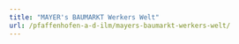 ```yaml
---
title: "MAYER's BAUMARKT Werkers Welt"
url: /pfaffenhofen-a-d-ilm/mayers-baumarkt-werkers-welt/
---
```

